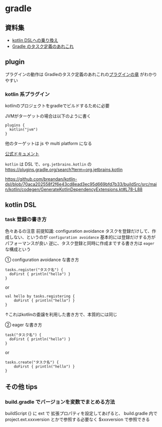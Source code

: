 

# gradle

## 資料集

- [kotlin DSLへの乗り換え](https://blog1.mammb.com/entry/2020/11/14/090000)
- [Gradle のタスク定義のあれこれ](https://qiita.com/opengl-8080/items/0a192b62ee87d8ac7578)

## plugin
プラグインの動作は
Gradleのタスク定義のあれこれの[プラグインの章](https://qiita.com/opengl-8080/items/0a192b62ee87d8ac7578#%E3%83%97%E3%83%A9%E3%82%B0%E3%82%A4%E3%83%B3) がわかりやすい

### kotlin 系プラグイン
kotlinのプロジェクトをgradleでビルドするために必要

JVMがターゲットの場合は以下のように書く
```
plugins {
  kotlin("jvm")
}
```
他のターゲットは js や multi platform になる

[公式ドキュメント](https://kotlinlang.org/docs/gradle.html#plugin-and-versions)

`kotlin` は DSL で、`org.jetbrains.kotlin` の https://plugins.gradle.org/search?term=org.jetbrains.kotlin

https://github.com/breandan/kotlin-dsl/blob/70aca202558f2f6e43cd8ead3ec95d669bfd7b33/buildSrc/src/main/kotlin/codegen/GenerateKotlinDependencyExtensions.kt#L78-L88





## kotlin DSL

### task 登録の書き方
色々あるの注意
前提知識: configuration avoidance
 タスクを登録だけして、作成しない、というのが `configuration avoidance` 
 基本的には登録だけする方がパフォーマンスが良い
逆に、タスク登録と同時に作成までする書き方は `eager` な構成という

① configuration avoidance な書き方 
```
tasks.register("タスク名") {  
  doFirst { println("hello") }
}  
```

or  
``` 
val hello by tasks.registering {  
    doFirst { println("hello") }
}
```
↑これはkotlinの委譲を利用した書き方で、本質的には同じ


② eager な書き方
```  
task("タスク名") {  
  doFirst { println("hello") }
}  
```
or
```
tasks.create("タスク名") {
    doFirst { println("hello") }
}
```


## その他 tips
###  build.gradle でバージョンを変数でまとめる方法

buildScript {} に ext で 拡張プロパティを設定してあげると、 build.gradle 内で project.ext.xxxversion とかで参照する必要なく $xxxversion で参照できる


<!--stackedit_data:
eyJoaXN0b3J5IjpbNjUzMTEzNzYwLC0xOTIwNzI0NzgzLC0xMT
Y1NTg1NDMsLTIwMzE4MDQ0MjgsLTk4NjAyMjUzMV19
-->